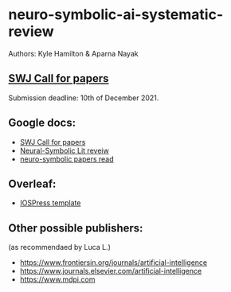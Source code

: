 # neuro-symbolic-ai-systematic-review
Authors: Kyle Hamilton & Aparna Nayak

## [SWJ Call for papers](http://www.semantic-web-journal.net/blog/call-papers-special-issue-role-ontologies-and-knowledge-explainable-ai)
Submission deadline: 10th of December 2021.

## Google docs:
* [SWJ Call for papers](https://docs.google.com/document/d/1dlsWzPQFVGbzqlbZUwuF_n6SsrZubzATi-9d-P8ozM0/edit#heading=h.jp39sf4pvoh)
* [Neural-Symbolic Lit reveiw](https://docs.google.com/document/d/1JtQiJ14oS--3bqsiD1SDfQqnVQgr6_mRK2aFNG01bis/edit#heading=h.akl3ltvcromx)
* [neuro-symbolic papers read](https://docs.google.com/spreadsheets/d/1mMiZ5twurucBnW_EScDh9GT5-io9Q7XlKVY_nIOH6rA/edit#gid=0)

## Overleaf:
* [IOSPress template](https://www.overleaf.com/project/60ef2984f6b92c6cc5546e28)

## Other possible publishers:
(as recommendaed by Luca L.)
* https://www.frontiersin.org/journals/artificial-intelligence
* https://www.journals.elsevier.com/artificial-intelligence
* https://www.mdpi.com

